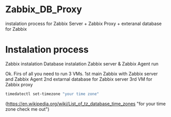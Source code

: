 # Zabbix_DB_Proxy
instalation process for Zabbix Server + Zabbix Proxy + exteranal database for Zabbix 

# Instalation process

  Zabbix instalation 
  Database instalation
  Zabbix server & Zabbix Agent run

Ok. Firs of all you need to run 3 VMs. 
  1st main Zabbix with Zabbix server and Zabbix Agent
  2nd extarnal database for Zabbix server
  3rd VM for Zabbix proxy
  
  ```bash 
  timedatectl set-timezone "your time zone" 
  ```
  (https://en.wikipedia.org/wiki/List_of_tz_database_time_zones "for your time zone check me out")
  
 
  
 
